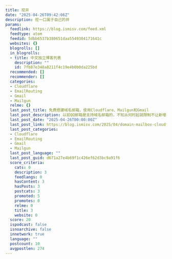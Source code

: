 ```yaml
---
title: 挖井
date: "2025-04-26T09:42:06Z"
description: 挖一口属于自己的井
params:
  feedlink: https://blog.ismisv.com/feed.xml
  feedtype: atom
  feedid: 5dbb6537b380651daa5549304171641c
  websites: {}
  blogrolls: []
  in_blogrolls:
  - title: 中文独立博客列表
    description: ""
    id: 7fb87e348a8211f4c19e4b0b0da225bd
  recommended: []
  recommender: []
  categories:
  - Cloudflare
  - EmailRouting
  - Gmail
  - Mailgun
  relme: {}
  last_post_title: 免费搭建域名邮箱，使用Cloudflare、Mailgun和Gmail
  last_post_description: 以前QQ邮箱是支持域名邮箱的，不知从何时起就限制不让新增域名也不让新增邮箱地址了，相关业务全部被引导到腾讯企业邮箱上去了。但是要用腾讯企
  last_post_date: "2025-04-26T00:00:00Z"
  last_post_link: https://blog.ismisv.com/2025/04/domain-mailbox-cloudflare-email-routing-mailgun-sending/
  last_post_categories:
  - Cloudflare
  - EmailRouting
  - Gmail
  - Mailgun
  last_post_language: ""
  last_post_guid: d671a27e4b69f1c426ef62d3bc9a91f6
  score_criteria:
    cats: 0
    description: 3
    feedlangs: 0
    hasContent: 3
    hasPosts: 3
    postcats: 3
    promoted: 5
    promotes: 0
    relme: 0
    title: 3
    website: 0
  score: 20
  ispodcast: false
  isnoarchive: false
  innetwork: true
  language: ""
  postcount: 10
  avgpostlen: 274
---
```

